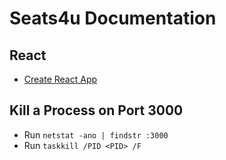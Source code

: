 # Seats4u Documentation

## React
- [Create React App](create_react_app.md)

## Kill a Process on Port 3000
- Run `netstat -ano | findstr :3000`
- Run `taskkill /PID <PID> /F`